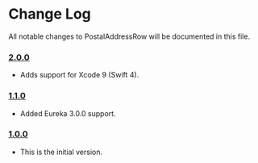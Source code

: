 # Change Log
All notable changes to PostalAddressRow will be documented in this file.

### [2.0.0](https://github.com/EurekaCommunity/PostalAddressRow/releases/tag/2.0.0)
<!-- Released on 2017-10-09. -->

* Adds support for Xcode 9 (Swift 4).


### [1.1.0](https://github.com/EurekaCommunity/PostalAddressRow/releases/tag/1.1.0)
<!-- Released on 2017-04-26. -->

* Added Eureka 3.0.0 support.

### [1.0.0](https://github.com/EurekaCommunity/PostalAddressRow/releases/tag/1.0.0)
<!-- Released on 2016-01-20. -->

* This is the initial version.

[xmartlabs]: https://xmartlabs.com
